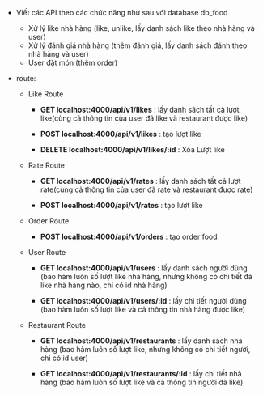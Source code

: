 - Viết các API theo các chức năng như sau với database db_food
  + Xử lý like nhà hàng (like, unlike, lấy danh sách like theo nhà hàng và
user)
  + Xử lý đánh giá nhà hàng (thêm đánh giá, lấy danh sách đánh theo
nhà hàng và user)
  + User đặt món (thêm order)
  
- route:
  - Like Route
    + **GET localhost:4000/api/v1/likes** :           lấy danh sách tất cả lượt like(cùng cả thông tin của user đã like và restaurant được like)
    
    + **POST localhost:4000/api/v1/likes** :          tạo lượt like
    
    + **DELETE localhost:4000/api/v1/likes/:id** :    Xóa Lượt like
  
  - Rate Route
    + **GET localhost:4000/api/v1/rates** :           lấy danh sách tất cả lượt rate(cùng cả thông tin của user đã rate và restaurant được rate)
    
    + **POST localhost:4000/api/v1/rates** :          tạo lượt like
  
  - Order Route
    + **POST localhost:4000/api/v1/orders** :         tạo order food
  
  - User Route
    + **GET localhost:4000/api/v1/users** :           lấy danh sách người dùng (bao hàm luôn số lượt like nhà hàng, nhưng không có chi tiết đã like nhà hàng nào, chỉ có id nhà hàng)
    
    + **GET localhost:4000/api/v1/users/:id** :       lấy chi tiết người dùng  (bao hàm luôn số lượt like và cả thông tin nhà hàng được like)
  
  - Restaurant Route
    + **GET localhost:4000/api/v1/restaurants** :     lấy danh sách nhà hàng (bao hàm luôn số lượt like, nhưng không có chi tiết người, chỉ có id user)
    
    + **GET localhost:4000/api/v1/restaurants/:id** : lấy chi tiết nhà hàng  (bao hàm luôn số lượt like và cả thông tin người đã like)
